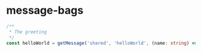 # message-bags


```ts
/**
 * The greeting 
 */
const helloWorld = getMessage('shared', 'helloWorld', (name: string) => `Hello ${name}!`, locale)
```



